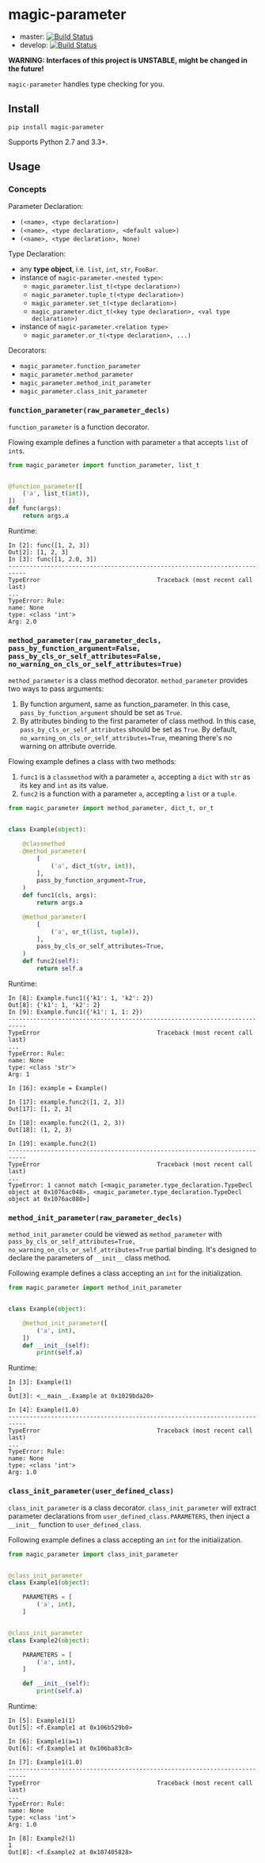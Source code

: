 # magic-parameter

* master: [![Build
  Status](https://travis-ci.org/huntzhan/magic-constraints.svg?branch=master)](https://travis-ci.org/huntzhan/magic-constraints)
* develop: [![Build
  Status](https://travis-ci.org/huntzhan/magic-constraints.svg?branch=develop)](https://travis-ci.org/huntzhan/magic-constraints)

**WARNING: Interfaces of this project is UNSTABLE, might be changed in the future!**

`magic-parameter` handles type checking for you.

## Install

```
pip install magic-parameter
```

Supports Python 2.7 and 3.3+.

## Usage

### Concepts

Parameter Declaration:

* `(<name>, <type declaration>)`
* `(<name>, <type declaration>, <default value>)`
* `(<name>, <type declaration>, None)`

Type Declaration:

* any **type object**, i.e. `list`, `int`, `str`, `FooBar`.
* instance of `magic-parameter.<nested type>`:
	* `magic_parameter.list_t(<type declaration>)`
	* `magic_parameter.tuple_t(<type declaration>)`
	* `magic_parameter.set_t(<type declaration>)`
	* `magic_parameter.dict_t(<key type declaration>, <val type declaration>)`
* instance of `magic-parameter.<relation type>`
	* `magic_parameter.or_t(<type declaration>, ...)`

Decorators:

* `magic_parameter.function_parameter`
* `magic_parameter.method_parameter`
* `magic_parameter.method_init_parameter`
* `magic_parameter.class_init_parameter`

### `function_parameter(raw_parameter_decls)`

`function_parameter` is a function decorator.

Flowing example defines a function with parameter `a` that accepts `list` of `int`s.

```python
from magic_parameter import function_parameter, list_t


@function_parameter([
    ('a', list_t(int)),
])
def func(args):
    return args.a
```

Runtime:

```ipython
In [2]: func([1, 2, 3])
Out[2]: [1, 2, 3]
In [3]: func([1, 2.0, 3])
---------------------------------------------------------------------------
TypeError                                 Traceback (most recent call last)
...
TypeError: Rule:
name: None
type: <class 'int'>
Arg: 2.0

```

### `method_parameter(raw_parameter_decls, pass_by_function_argument=False, pass_by_cls_or_self_attributes=False, no_warning_on_cls_or_self_attributes=True)`

`method_parameter` is a class method decorator. `method_parameter` provides two ways to pass arguments:

1. By function argument, same as function_parameter. In this case, `pass_by_function_argument` should be set as `True`.
2. By attributes binding to the first parameter of class method. In this case, `pass_by_cls_or_self_attributes` should be set as `True`. By default, `no_warning_on_cls_or_self_attributes=True`, meaning there's no warning on attribute override.

Flowing example defines a class with two methods:

1. `func1` is a `classmethod` with a parameter `a`, accepting a `dict` with `str` as its key and `int` as its value.
2. `func2` is a function with a parameter `a`, accepting a `list` or a `tuple`.

```python
from magic_parameter import method_parameter, dict_t, or_t


class Example(object):

    @classmethod
    @method_parameter(
        [
            ('a', dict_t(str, int)),
        ],
        pass_by_function_argument=True,
    )
    def func1(cls, args):
        return args.a

    @method_parameter(
        [
            ('a', or_t(list, tuple)),
        ],
        pass_by_cls_or_self_attributes=True,
    )
    def func2(self):
        return self.a
```

Runtime:

```ipython
In [8]: Example.func1({'k1': 1, 'k2': 2})
Out[8]: {'k1': 1, 'k2': 2}
In [9]: Example.func1({'k1': 1, 1: 2})
---------------------------------------------------------------------------
TypeError                                 Traceback (most recent call last)
...
TypeError: Rule:
name: None
type: <class 'str'>
Arg: 1

In [16]: example = Example()

In [17]: example.func2([1, 2, 3])
Out[17]: [1, 2, 3]

In [18]: example.func2((1, 2, 3))
Out[18]: (1, 2, 3)

In [19]: example.func2(1)
---------------------------------------------------------------------------
TypeError                                 Traceback (most recent call last)
...
TypeError: 1 cannot match [<magic_parameter.type_declaration.TypeDecl object at 0x1076ac048>, <magic_parameter.type_declaration.TypeDecl object at 0x1076ac080>]
```

### `method_init_parameter(raw_parameter_decls)`

`method_init_parameter` could be viewed as `method_parameter` with `pass_by_cls_or_self_attributes=True, no_warning_on_cls_or_self_attributes=True` partial binding. It's designed to declare the parameters of `__init__` class method.

Following example defines a class accepting an `int` for the initialization.

```python
from magic_parameter import method_init_parameter


class Example(object):

    @method_init_parameter([
        ('a', int),
    ])
    def __init__(self):
        print(self.a)
```

Runtime:

```ipython
In [3]: Example(1)
1
Out[3]: <__main__.Example at 0x1029bda20>

In [4]: Example(1.0)
---------------------------------------------------------------------------
TypeError                                 Traceback (most recent call last)
...
TypeError: Rule:
name: None
type: <class 'int'>
Arg: 1.0
```

### `class_init_parameter(user_defined_class)`

`class_init_parameter` is a class decorator. `class_init_parameter` will extract parameter declarations from `user_defined_class.PARAMETERS`, then inject a `__init__` function to `user_defined_class`.

Following example defines a class accepting an `int` for the initialization.

```python
from magic_parameter import class_init_parameter


@class_init_parameter
class Example1(object):

    PARAMETERS = [
        ('a', int),
    ]


@class_init_parameter
class Example2(object):

    PARAMETERS = [
        ('a', int),
    ]

    def __init__(self):
        print(self.a)
```

Runtime:

```ipython
In [5]: Example1(1)
Out[5]: <f.Example1 at 0x106b529b0>

In [6]: Example1(a=1)
Out[6]: <f.Example1 at 0x106ba83c8>

In [7]: Example1(1.0)
---------------------------------------------------------------------------
TypeError                                 Traceback (most recent call last)
...
TypeError: Rule:
name: None
type: <class 'int'>
Arg: 1.0

In [8]: Example2(1)
1
Out[8]: <f.Example2 at 0x107405828>
```
